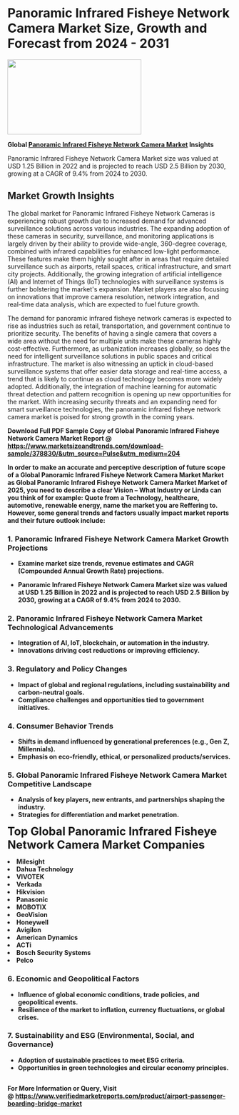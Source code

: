 <H1>Panoramic Infrared Fisheye Network Camera Market Size, Growth and Forecast from 2024 - 2031</H1><img class="aligncenter size-medium wp-image-584254" src="https://thirdeyenews.in/wp-content/uploads/2024/09/Global-Market-Research-300x168.jpeg" alt="" width="300" height="168" /><p><strong>Global&nbsp;<a href="https://www.marketsizeandtrends.com/download-sample/378830/&amp;utm_source=Pulse&amp;utm_medium=204">Panoramic Infrared Fisheye Network Camera Market</a> Insights</strong></p><p>Panoramic Infrared Fisheye Network Camera Market size was valued at USD 1.25 Billion in 2022 and is projected to reach USD 2.5 Billion by 2030, growing at a CAGR of 9.4% from 2024 to 2030.</p><p><h2>Market Growth Insights</h2> <p>The global market for Panoramic Infrared Fisheye Network Cameras is experiencing robust growth due to increased demand for advanced surveillance solutions across various industries. The expanding adoption of these cameras in security, surveillance, and monitoring applications is largely driven by their ability to provide wide-angle, 360-degree coverage, combined with infrared capabilities for enhanced low-light performance. These features make them highly sought after in areas that require detailed surveillance such as airports, retail spaces, critical infrastructure, and smart city projects. Additionally, the growing integration of artificial intelligence (AI) and Internet of Things (IoT) technologies with surveillance systems is further bolstering the market's expansion. Market players are also focusing on innovations that improve camera resolution, network integration, and real-time data analysis, which are expected to fuel future growth.</p> <p><strong></strong></p> <p>The demand for panoramic infrared fisheye network cameras is expected to rise as industries such as retail, transportation, and government continue to prioritize security. The benefits of having a single camera that covers a wide area without the need for multiple units make these cameras highly cost-effective. Furthermore, as urbanization increases globally, so does the need for intelligent surveillance solutions in public spaces and critical infrastructure. The market is also witnessing an uptick in cloud-based surveillance systems that offer easier data storage and real-time access, a trend that is likely to continue as cloud technology becomes more widely adopted. Additionally, the integration of machine learning for automatic threat detection and pattern recognition is opening up new opportunities for the market. With increasing security threats and an expanding need for smart surveillance technologies, the panoramic infrared fisheye network camera market is poised for strong growth in the coming years.</p> <p><strong></p><p><span class=""><strong>Download Full PDF Sample Copy of Global Panoramic Infrared Fisheye Network Camera Market Report</strong> @ <a href="https://www.marketsizeandtrends.com/download-sample/378830/&amp;utm_source=Pulse&amp;utm_medium=204" target="_blank">https://www.marketsizeandtrends.com/download-sample/378830/&amp;utm_source=Pulse&amp;utm_medium=204</a></span></p><p>In order to make an accurate and perceptive description of future scope of a Global&nbsp;Panoramic Infrared Fisheye Network Camera Market Market as Global&nbsp;Panoramic Infrared Fisheye Network Camera Market Market of 2025, you need to describe a clear Vision &ndash; What Industry or Linda can you think of for example: Quote from a Technology, healthcare, automotive, renewable energy, name the market you are Reffering to. However, some general trends and factors usually impact market reports and their future outlook include:</p><h3>1.&nbsp;<strong>Panoramic Infrared Fisheye Network Camera Market Growth Projections</strong></h3><ul><li>Examine market size trends, revenue estimates and CAGR (Compounded Annual Growth Rate) projections.</li><li><p>Panoramic Infrared Fisheye Network Camera Market size was valued at USD 1.25 Billion in 2022 and is projected to reach USD 2.5 Billion by 2030, growing at a CAGR of 9.4% from 2024 to 2030.</p></li></ul><h3>2.&nbsp;<strong>Panoramic Infrared Fisheye Network Camera Market Technological Advancements</strong></h3><ul><li>Integration of AI, IoT, blockchain, or automation in the industry.</li><li>Innovations driving cost reductions or improving efficiency.</li></ul><h3>3.&nbsp;<strong>Regulatory and Policy Changes</strong></h3><ul><li>Impact of global and regional regulations, including sustainability and carbon-neutral goals.</li><li>Compliance challenges and opportunities tied to government initiatives.</li></ul><h3>4.&nbsp;<strong>Consumer Behavior Trends</strong></h3><ul><li>Shifts in demand influenced by generational preferences (e.g., Gen Z, Millennials).</li><li>Emphasis on eco-friendly, ethical, or personalized products/services.</li></ul><h3>5.&nbsp;<strong>Global Panoramic Infrared Fisheye Network Camera Market Competitive Landscape</strong></h3><ul><li>Analysis of key players, new entrants, and partnerships shaping the industry.</li><li>Strategies for differentiation and market penetration.</li></ul><p data-pm-slice="1 1 []"><span style="color: inherit; font-family: inherit; font-size: 25px;">Top Global Panoramic Infrared Fisheye Network Camera Market Companies</span></p><div class="" data-test-id=""><p><li>Milesight</li><li> Dahua Technology</li><li> VIVOTEK</li><li> Verkada</li><li> Hikvision</li><li> Panasonic</li><li> MOBOTIX</li><li> GeoVision</li><li> Honeywell</li><li> Avigilon</li><li> American Dynamics</li><li> ACTi</li><li> Bosch Security Systems</li><li> Pelco</li></p></div><h3>6.&nbsp;<strong>Economic and Geopolitical Factors</strong></h3><ul><li>Influence of global economic conditions, trade policies, and geopolitical events.</li><li>Resilience of the market to inflation, currency fluctuations, or global crises.</li></ul><h3>7.&nbsp;<strong>Sustainability and ESG (Environmental, Social, and Governance)</strong></h3><ul><li>Adoption of sustainable practices to meet ESG criteria.</li><li>Opportunities in green technologies and circular economy principles.</li></ul><h2><strong style="font-size: 14px;">For More Information or Query, Visit @&nbsp;</strong><a style="background-color: #ffffff; font-size: 14px;" href="https://www.marketsizeandtrends.com/report/panoramic-infrared-fisheye-network-camera-market/" target="_blank">https://www.verifiedmarketreports.com/product/airport-passenger-boarding-bridge-market</a></h2>
